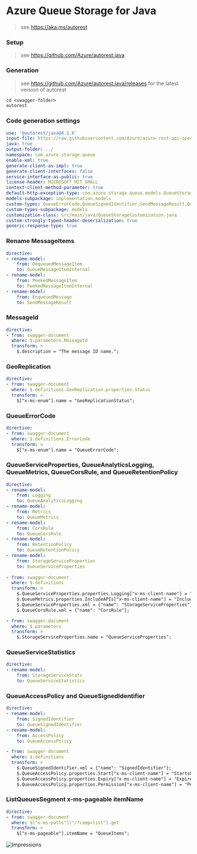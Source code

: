 # Azure Queue Storage for Java

> see https://aka.ms/autorest

### Setup
> see https://github.com/Azure/autorest.java

### Generation
> see https://github.com/Azure/autorest.java/releases for the latest version of autorest
```ps
cd <swagger-folder>
autorest
```

### Code generation settings
``` yaml
use: '@autorest/java@4.1.6'
input-file: https://raw.githubusercontent.com/Azure/azure-rest-api-specs/main/specification/storage/data-plane/Microsoft.QueueStorage/preview/2018-03-28/queue.json
java: true
output-folder: ../
namespace: com.azure.storage.queue
enable-xml: true
generate-client-as-impl: true
generate-client-interfaces: false
service-interface-as-public: true
license-header: MICROSOFT_MIT_SMALL
context-client-method-parameter: true
default-http-exception-type: com.azure.storage.queue.models.QueueStorageException
models-subpackage: implementation.models
custom-types: QueueErrorCode,QueueSignedIdentifier,SendMessageResult,QueueMessageItem,PeekedMessageItem,QueueItem,QueueServiceProperties,QueueServiceStatistics,QueueCorsRule,QueueAccessPolicy,QueueAnalyticsLogging,QueueMetrics,QueueRetentionPolicy,GeoReplicationStatus,GeoReplicationStatusType,GeoReplication
custom-types-subpackage: models
customization-class: src/main/java/QueueStorageCustomization.java
custom-strongly-typed-header-deserialization: true
generic-response-type: true
```

### Rename MessageItems
``` yaml
directive:
- rename-model:
    from: DequeuedMessageItem
    to: QueueMessageItemInternal
- rename-model:
    from: PeekedMessageItem
    to: PeekedMessageItemInternal
- rename-model:
    from: EnqueuedMessage
    to: SendMessageResult
```

### MessageId
``` yaml
directive:
- from: swagger-document
  where: $.parameters.MessageId
  transform: >
    $.description = "The message ID name.";
```

### GeoReplication
``` yaml
directive:
- from: swagger-document
  where: $.definitions.GeoReplication.properties.Status
  transform: >
    $["x-ms-enum"].name = "GeoReplicationStatus";
```

### QueueErrorCode
``` yaml
directive:
- from: swagger-document
  where: $.definitions.ErrorCode
  transform: >
    $["x-ms-enum"].name = "QueueErrorCode";
```

### QueueServiceProperties, QueueAnalyticsLogging, QueueMetrics, QueueCorsRule, and QueueRetentionPolicy
``` yaml
directive:
- rename-model:
    from: Logging
    to: QueueAnalyticsLogging
- rename-model:
    from: Metrics
    to: QueueMetrics
- rename-model:
    from: CorsRule
    to: QueueCorsRule
- rename-model:
    from: RetentionPolicy
    to: QueueRetentionPolicy
- rename-model:
    from: StorageServiceProperties
    to: QueueServiceProperties
      
- from: swagger-document
  where: $.definitions
  transform: >
    $.QueueServiceProperties.properties.Logging["x-ms-client-name"] = "analyticsLogging";
    $.QueueMetrics.properties.IncludeAPIs["x-ms-client-name"] = "IncludeApis";
    $.QueueServiceProperties.xml = {"name": "StorageServiceProperties"};
    $.QueueCorsRule.xml = {"name": "CorsRule"};

- from: swagger-document
  where: $.parameters
  transform: >
    $.StorageServiceProperties.name = "QueueServiceProperties";
```

### QueueServiceStatistics
``` yaml
directive:
- rename-model:
    from: StorageServiceStats
    to: QueueServiceStatistics
```

### QueueAccessPolicy and QueueSignedIdentifier
``` yaml
directive:
- rename-model:
    from: SignedIdentifier
    to: QueueSignedIdentifier
- rename-model:
    from: AccessPolicy
    to: QueueAccessPolicy

- from: swagger-document
  where: $.definitions
  transform: >
    $.QueueSignedIdentifier.xml = {"name": "SignedIdentifier"};
    $.QueueAccessPolicy.properties.Start["x-ms-client-name"] = "StartsOn";
    $.QueueAccessPolicy.properties.Expiry["x-ms-client-name"] = "ExpiresOn";
    $.QueueAccessPolicy.properties.Permission["x-ms-client-name"] = "Permissions";
```

### ListQueuesSegment x-ms-pageable itemName
``` yaml
directive:
- from: swagger-document
  where: $["x-ms-paths"]["/?comp=list"].get
  transform: >
    $["x-ms-pageable"].itemName = "QueueItems";
```

![Impressions](https://azure-sdk-impressions.azurewebsites.net/api/impressions/azure-sdk-for-java%2Fsdk%2Fstorage%2Fazure-storage-queue%2Fswagger%2FREADME.png)